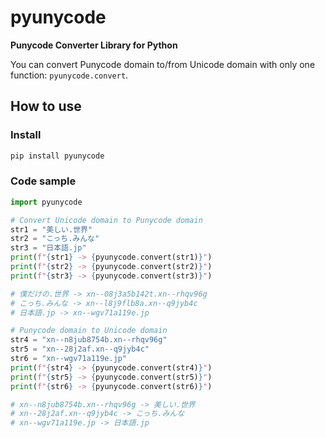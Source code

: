 # pyunycode

**Punycode Converter Library for Python**

You can convert Punycode domain to/from Unicode domain with only one function: `pyunycode.convert`.

## How to use

### Install

```sh
pip install pyunycode
```

### Code sample

```python
import pyunycode

# Convert Unicode domain to Punycode domain
str1 = "美しい.世界"
str2 = "こっち.みんな"
str3 = "日本語.jp"
print(f"{str1} -> {pyunycode.convert(str1)}")
print(f"{str2} -> {pyunycode.convert(str2)}")
print(f"{str3} -> {pyunycode.convert(str3)}")

# 僕だけの.世界 -> xn--08j3a5b142t.xn--rhqv96g
# こっち.みんな -> xn--l8j9flb8a.xn--q9jyb4c
# 日本語.jp -> xn--wgv71a119e.jp

# Punycode domain to Unicode domain
str4 = "xn--n8jub8754b.xn--rhqv96g"
str5 = "xn--28j2af.xn--q9jyb4c"
str6 = "xn--wgv71a119e.jp"
print(f"{str4} -> {pyunycode.convert(str4)}")
print(f"{str5} -> {pyunycode.convert(str5)}")
print(f"{str6} -> {pyunycode.convert(str6)}")

# xn--n8jub8754b.xn--rhqv96g -> 美しい.世界
# xn--28j2af.xn--q9jyb4c -> こっち.みんな
# xn--wgv71a119e.jp -> 日本語.jp
```